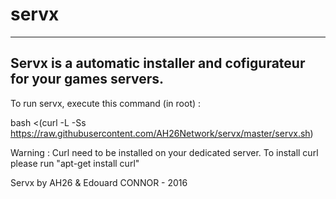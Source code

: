 # servx

---
Servx is a automatic installer and cofigurateur for your games servers.
---

To run servx, execute this command (in root) :

bash <(curl -L -Ss https://raw.githubusercontent.com/AH26Network/servx/master/servx.sh)

Warning : Curl need to be installed on your dedicated server. To install curl please run "apt-get install curl"

Servx by AH26 & Edouard CONNOR - 2016
